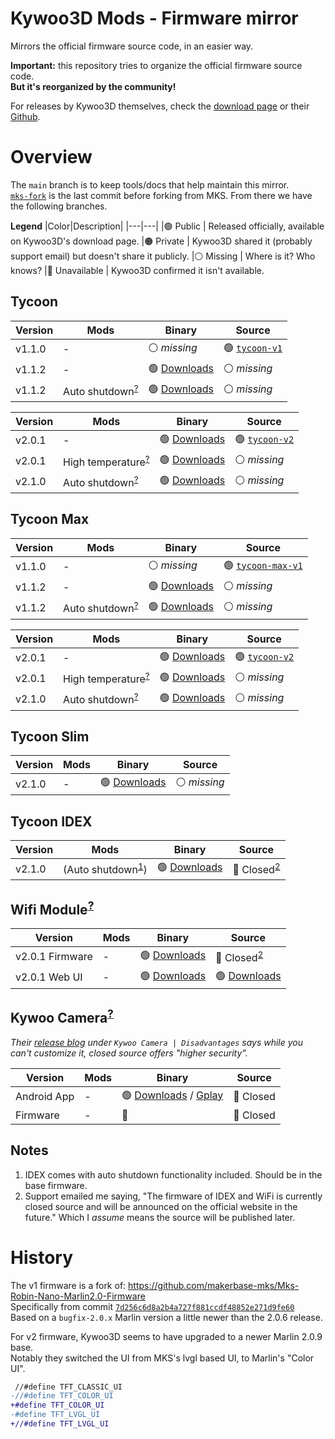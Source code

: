 # Kywoo3D Mods - Firmware mirror

Mirrors the official firmware source code, in an easier way.

**Important:** this repository tries to organize the official firmware source code.<br>
**But it's reorganized by the community!**

For releases by Kywoo3D themselves, check the [download page](https://www.kywoo3d.com/pages/kywoo-3d-printer-download-page) or their [Github](https://github.com/Kywoo3D).

# Overview

The `main` branch is to keep tools/docs that help maintain this mirror.<br>
[`mks-fork`](https://github.com/Kywoo3D-Mods/firmware-mirror/tree/mks-fork) is the last commit before forking from MKS. From there we have the following branches.

**Legend**
|Color|Description|
|---|---|
|🟢 Public | Released officially, available on Kywoo3D's download page.
|🟠 Private | Kywoo3D shared it (probably support email) but doesn't share it publicly.
|⚪ Missing | Where is it? Who knows?
|🔴 Unavailable | Kywoo3D confirmed it isn't available.

## Tycoon

|Version|Mods|Binary|Source|
|---|---|---|---|
|v1.1.0 | - | ⚪ _missing_ | 🟢 [`tycoon-v1`][tycoon-v1-source]
|v1.1.2 | - | 🟢 [Downloads][tycoon-dl] | ⚪ _missing_
|v1.1.2 | Auto shutdown<sup>[?][as-mod]</sup> | 🟢 [Downloads][tycoon-dl] | ⚪ _missing_

|Version|Mods|Binary|Source|
|---|---|---|---|
|v2.0.1 | - | 🟢 [Downloads][tycoon-dl] | 🟢 [`tycoon-v2`][tycoon-v2-source]
|v2.0.1 | High temperature<sup>[?][ht-mod]</sup> | 🟢 [Downloads][tycoon-dl] | ⚪ _missing_
|v2.1.0 | Auto shutdown<sup>[?][as-mod]</sup> | 🟢 [Downloads][tycoon-dl] | ⚪ _missing_

## Tycoon Max

|Version|Mods|Binary|Source|
|---|---|---|---|
|v1.1.0 | - | ⚪ _missing_ | 🟢 [`tycoon-max-v1`][tycoon-max-v1-source]
|v1.1.2 | - | 🟢 [Downloads][tycoon-max-dl] | ⚪ _missing_
|v1.1.2 | Auto shutdown<sup>[?][as-mod]</sup> | 🟢 [Downloads][tycoon-max-dl] | ⚪ _missing_

|Version|Mods|Binary|Source|
|---|---|---|---|
|v2.0.1 | - | 🟢 [Downloads][tycoon-max-dl] | 🟢 [`tycoon-v2`][tycoon-v2-source]
|v2.0.1 | High temperature<sup>[?][ht-mod]</sup> | 🟢 [Downloads][tycoon-max-dl] | ⚪ _missing_
|v2.1.0 | Auto shutdown<sup>[?][as-mod]</sup> | 🟢 [Downloads][tycoon-max-dl] | ⚪ _missing_

## Tycoon Slim

|Version|Mods|Binary|Source|
|---|---|---|---|
|v2.1.0 | - | 🟢 [Downloads][tycoon-slim-dl] | ⚪ _missing_

## Tycoon IDEX

|Version|Mods|Binary|Source|
|---|---|---|---|
|v2.1.0 | (Auto shutdown<sup>[1](#notes)</sup>) | 🟢 [Downloads][tycoon-idex-dl] | 🔴 Closed<sup>[2](#notes)</sup>

## Wifi Module<sup>[?][wifi-mod]</sup>

|Version|Mods|Binary|Source|
|---|---|---|---|
|v2.0.1 Firmware | - | 🟢 [Downloads][wifi-dl] | 🔴 Closed<sup>[2](#notes)</sup>
|v2.0.1 Web UI | - | 🟢 [Downloads][wifi-dl] | 🟢 [Downloads][wifi-dl]

## Kywoo Camera<sup>[?][kw-cam]</sup>

_Their [release blog](https://www.kywoo3d.com/blogs/3d-printer-news/kywoo-camera-3d-printer-remote-control-and-monitoring) under `Kywoo Camera | Disadvantages` says while you can't customize it, closed source offers "higher security"._

|Version|Mods|Binary|Source|
|---|---|---|---|
|Android App | - | 🟢 [Downloads](https://www.kywoo3d.com/pages/accessories-manual-guideboook-instruction-download) / [Gplay](https://play.google.com/store/apps/details?id=kywoo.printer.client) | 🔴 Closed
|Firmware | - | 🔴 | 🔴 Closed

## Notes

1. IDEX comes with auto shutdown functionality included. Should be in the base firmware.
2. Support emailed me saying, "The firmware of IDEX and WiFi is currently closed source and will be announced on the official website in the future." Which I _assume_ means the source will be published later.

# History

The v1 firmware is a fork of: https://github.com/makerbase-mks/Mks-Robin-Nano-Marlin2.0-Firmware<br>
Specifically from commit [`7d256c6d8a2b4a727f881ccdf48852e271d9fe60`](https://github.com/makerbase-mks/Mks-Robin-Nano-Marlin2.0-Firmware/commit/7d256c6d8a2b4a727f881ccdf48852e271d9fe60)<br>
Based on a `bugfix-2.0.x` Marlin version a little newer than the 2.0.6 release.

For v2 firmware, Kywoo3D seems to have upgraded to a newer Marlin 2.0.9 base.<br>
Notably they switched the UI from MKS's lvgl based UI, to Marlin's "Color UI".

```diff
 //#define TFT_CLASSIC_UI
-//#define TFT_COLOR_UI
+#define TFT_COLOR_UI
-#define TFT_LVGL_UI
+//#define TFT_LVGL_UI
```

[ht-mod]: https://www.kywoo3d.com/collections/accessories/products/300-high-temperature-printing-kit "High temperature kit"
[as-mod]: https://www.kywoo3d.com/products/buy-kywoo-3d-auto-shut-off-modular-for-3d-printers "Auto shutdown mod"
[wifi-mod]: https://www.kywoo3d.com/products/wifi-module "Wifi module"
[kw-cam]: https://www.kywoo3d.com/products/kywoo-camera-3d-printer-remote-control-monitoring "Kywoo Camera"
[tycoon-dl]: https://www.kywoo3d.com/pages/tycoon-firmware-and-manual-download "Tycoon downloads"
[tycoon-max-dl]: https://www.kywoo3d.com/pages/tycoon-max-manual-and-firmware-download "Tycoon Max downloads"
[tycoon-slim-dl]: https://www.kywoo3d.com/pages/tycoon-slim-firmware-and-manual-download "Tycoon Slim downloads"
[tycoon-idex-dl]: https://www.kywoo3d.com/pages/tycoon-idex-firmware-and-manual-download "Tycoon IDEX downloads"
[wifi-dl]: https://www.kywoo3d.com/pages/wifi-driver-instruction-download "Wifi downloads"
[tycoon-v1-source]: https://github.com/Kywoo3D-Mods/firmware-mirror/tree/tycoon-v1 "tycoon-v1 source"
[tycoon-v2-source]: https://github.com/Kywoo3D-Mods/firmware-mirror/tree/tycoon-v2 "tycoon-v2 source"
[tycoon-max-v1-source]: https://github.com/Kywoo3D-Mods/firmware-mirror/tree/tycoon-max-v1 "tycoon-max-v1 source"
